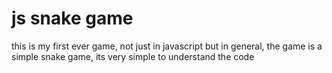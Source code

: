 # js snake game

this is my first ever game, not just in javascript but in general, the game is a simple snake game, its very simple to understand the code

